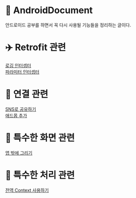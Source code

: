 #  :pencil: AndroidDocument
안드로이드 공부를 하면서 꼭 다시 사용될 기능들을 정리하는 글이다.

# ✈️ Retrofit 관련
[로깅 인터셉터](https://github.com/k4keye/AndroidDocument/blob/main/Retrofit/%EB%A1%9C%EA%B9%85%EC%9D%B8%ED%84%B0%EC%85%89%ED%84%B0.md)  </br>
[파라미터 인터셉터](https://github.com/k4keye/AndroidDocument/blob/main/Retrofit/%ED%8C%8C%EB%9D%BC%EB%AF%B8%ED%84%B0%20%EC%9D%B8%ED%84%B0%EC%85%89%ED%84%B0.md)  </br>

# :rocket: 연결 관련
[SNS로 공유하기](https://github.com/k4keye/AndroidDocument/blob/main/%EC%97%B0%EA%B2%B0/SNS%EB%A1%9C%20%EC%95%B1%20%EB%A7%81%ED%81%AC%20%EA%B3%B5%EC%9C%A0%ED%95%98%EA%B8%B0.md)  </br>
[애드몹 추가](https://github.com/k4keye/AndroidDocument/blob/main/%EC%97%B0%EA%B2%B0/%EC%95%A0%EB%93%9C%EB%AA%B9%EA%B4%91%EA%B3%A0%EC%B6%94%EA%B0%80.md)  </br>

# :ghost: 특수한 화면 관련
[앱 밖에 그리기](https://github.com/k4keye/AndroidDocument/blob/main/%ED%8A%B9%EC%88%98%ED%95%9C%ED%99%94%EB%A9%B4/Floating%20Widget.md)  </br>

# 🌼 특수한 처리 관련
[전역 Context 사용하기](https://github.com/k4keye/AndroidDocument/blob/main/%ED%8A%B9%EC%88%98%20%EC%B2%98%EB%A6%AC/Context%20%EC%A0%84%EC%97%AD%EC%9C%BC%EB%A1%9C%20%EC%82%AC%EC%9A%A9%ED%95%98%EA%B8%B0.md)  </br>
